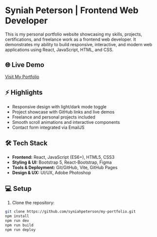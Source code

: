 # Syniah Peterson | Frontend Web Developer

This is my personal portfolio website showcasing my skills, projects, certifications, and freelance work as a frontend web developer. It demonstrates my ability to build responsive, interactive, and modern web applications using React, JavaScript, HTML, and CSS.

## 🌐 Live Demo
[Visit My Portfolio](https://syniahpeterson.dev)

## ⚡ Highlights
- Responsive design with light/dark mode toggle
- Project showcase with GitHub links and live demos
- Freelance and personal projects included
- Smooth scroll animations and interactive components
- Contact form integrated via EmailJS

## 🛠 Tech Stack
- **Frontend:** React, JavaScript (ES6+), HTML5, CSS3
- **Styling & UI:** Bootstrap 5, React-Bootstrap, Figma
- **Tools & Deployment:** Git/GitHub, Vite, GitHub Pages
- **Design & UX:** UI/UX, Adobe Photoshop

## 💻 Setup
1. Clone the repository:
```bash
git clone https://github.com/syniahpeterson/my-portfolio.git
npm install
npm run dev
npm run build
npm run deploy
